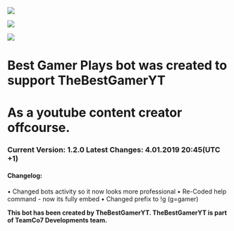 

[<img src="https://img.shields.io/badge/discord-js-blue.svg">](https://discord.js.org/) 

[<img src="https://discordapp.com/api/guilds/133049272517001216/widget.png?style=shield">](https://discord.gg/67gbBKH)

[<img src="https://fiverr-res.cloudinary.com/images/t_medium7,q_auto,f_auto/gigs/110495520/original/95921118f31c7d7d13e6ae6a2bf7450a6005ce60/create-custom-discord-bot.jpg">](https://discordapp.com/oauth2/authorize/?permissions=66060296&scope=bot&client_id=363356945760911360)

# Best Gamer Plays bot was created to support TheBestGamerYT
# As a youtube content  creator offcourse.
### Current Version: 1.2.0 Latest Changes: 4.01.2019 20:45(UTC +1)

#### Changelog:
• Changed bots activity so it now looks more professional
• Re-Coded help command - now its fully embed
• Changed prefix to !g (g=gamer)

**This bot has been created by TheBestGamerYT.
TheBestGamerYT is part of TeamCo7 Developments team.**
